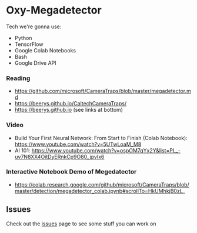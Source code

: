 # Oxy-Megadetector

Tech we're gonna use:

- Python
- TensorFlow
- Google Colab Notebooks
- Bash
- Google Drive API  

### Reading

- https://github.com/microsoft/CameraTraps/blob/master/megadetector.md
- https://beerys.github.io/CaltechCameraTraps/
- https://beerys.github.io (see links at bottom)

### Video

- Build Your First Neural Network: From Start to Finish (Colab Notebook): https://www.youtube.com/watch?v=5UTwLoaM_M8
- AI 101: https://www.youtube.com/watch?v=ospOM7qYx2Y&list=PL_-uv7N8XX4OitDyERnkCp9O80_jpvIx6

### Interactive Notebook Demo of Megedatector

- https://colab.research.google.com/github/microsoft/CameraTraps/blob/master/detection/megadetector_colab.ipynb#scrollTo=HkUMhkjB0zL_

## Issues

Check out the [issues](https://github.com/maxogden/Oxy-Megadetector/issues) page to see some stuff you can work on
